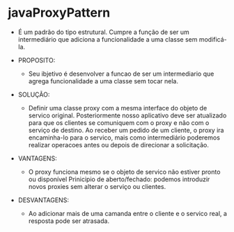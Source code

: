 # javaProxyPattern

* É um padrão do tipo estrutural. Cumpre a função de ser um intermediário que adiciona a funcionalidade a uma classe sem modificá-la.

* PROPOSITO:
  * Seu ibjetivo é desenvolver a funcao de ser um intermediario que agrega funcionalidade a uma classe sem tocar nela.

* SOLUÇÃO:
  * Definir uma classe proxy com a mesma interface do objeto de servico original. Posteriormente nosso aplicativo deve ser atualizado para que os clientes se comuniquem com o proxy e não com o serviço de destino. Ao receber um pedido de um cliente, o proxy ira encaminha-lo para o servico, mais como intermediário poderemos realizar operacoes antes ou depois de direcionar a solicitação.

* VANTAGENS:
  * O proxy funciona mesmo se o objeto de servico não estiver pronto ou disponível
Prinicipio de aberto/fechado: podemos introduzir novos proxies sem alterar o serviço ou clientes.

* DESVANTAGENS:
  * Ao adicionar mais de uma camanda entre o cliente e o servico real, a resposta pode ser atrasada.
